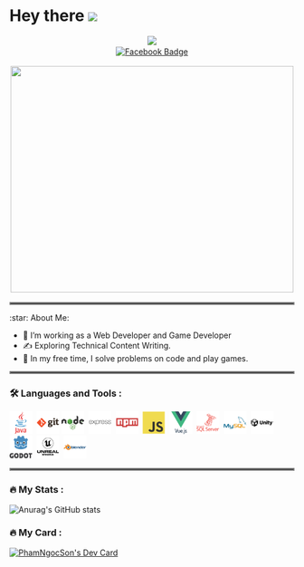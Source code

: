 
<!--<h1 align="center"> { Welcome to my Github 👋}</h1>-->


<h1>
  Hey there
  <img src="https://media.giphy.com/media/hvRJCLFzcasrR4ia7z/giphy.gif" width="30px"/>
</h1>

<div id="header" align="center">
  <img src="https://media.giphy.com/media/Ll22OhMLAlVDb8UQWe/giphy.gif" width="100"/>
</div>

<div id="badges" align="center">
  
  <a href="https://www.facebook.com/PhamNgocSonBB">
    <img src="https://img.shields.io/badge/Facebook-blue?style=for-the-badge&logo=facebook&logoColor=white" alt="Facebook Badge"/>
  </a>
  
</div>

<div id="badges-count" align="center">
    <img src="https://komarev.com/ghpvc/?username=your-github-username&style=flat-square&color=yellow" alt=""/>

</div>

<div align="center">
  <img src="https://media.giphy.com/media/wLNuW1tCKRiPmDV5Y4/giphy.gif" width="500" height="400"/>
</div>

<hr style="border:2px solid gray">

<div id="about-me">
  :star: About Me:
  
- :telescope: I’m working as a Web Developer and Game Developer
- :writing_hand: Exploring Technical Content Writing.
- :muscle: In my free time, I solve problems on code and play games.

</div>

<hr style="border:2px solid gray">

### :hammer_and_wrench: Languages and Tools :

<div id="languages-tool-icon">
  <img src="https://github.com/devicons/devicon/blob/master/icons/java/java-original-wordmark.svg" title="Java" alt="Java" width="40" height="40"/>&nbsp;
  <img src="https://github.com/devicons/devicon/blob/master/icons/git/git-original-wordmark.svg" title="Git" **alt="Git" width="40" height="40"/>
  <img src="https://github.com/devicons/devicon/blob/master/icons/nodejs/nodejs-original-wordmark.svg" title="NodeJS" alt="NodeJS" width="40" height="40"/>&nbsp;
  <img src="https://github.com/devicons/devicon/blob/master/icons/express/express-original-wordmark.svg" title="ExpressJS" alt="ExpressJS" width="40" height="40"/>&nbsp;
  <img src="https://github.com/devicons/devicon/blob/master/icons/npm/npm-original-wordmark.svg" title="NPM" alt="NPM" width="40" height="40"/>&nbsp;
  <img src="https://github.com/devicons/devicon/blob/master/icons/javascript/javascript-original.svg" title="JavaScript" alt="JavaScript" width="40" height="40"/>&nbsp;
  <img src="https://github.com/devicons/devicon/blob/master/icons/vuejs/vuejs-original-wordmark.svg" title="VueJS"  alt="VueJS" width="40" height="40"/>&nbsp;
  <img src="https://github.com/devicons/devicon/blob/master/icons/microsoftsqlserver/microsoftsqlserver-plain-wordmark.svg" title="MSSQL"  alt="MSSQL" width="40" height="40"/>&nbsp;
  <img src="https://github.com/devicons/devicon/blob/master/icons/mysql/mysql-original-wordmark.svg" title="MySQL"  alt="MySQL" width="40" height="40"/>&nbsp;
 <img src="https://github.com/devicons/devicon/blob/master/icons/unity/unity-original-wordmark.svg" title="Unity" alt="Unity" width="40" height="40"/>&nbsp;
  <img src="https://github.com/devicons/devicon/blob/master/icons/godot/godot-original-wordmark.svg" title="Godot" alt="Godot" width="40" height="40"/>&nbsp;
  <img src="https://github.com/devicons/devicon/blob/master/icons/unrealengine/unrealengine-original-wordmark.svg" title="Unreal" alt="Unreal" width="40" height="40"/>&nbsp;
  <img src="https://github.com/devicons/devicon/blob/master/icons/blender/blender-original-wordmark.svg" title="Blender" alt="Blender" width="40" height="40"/>&nbsp;
</div>
<hr style="border:2px solid gray">

### :fire: My Stats :

<div id="streak">

![Anurag's GitHub stats](https://github-readme-stats.vercel.app/api?username=PhamNgocSonTech&show_icons=true&theme=radical)

</div>

### :fire: My Card :
<div id="dev-card">

<a href="https://app.daily.dev/sonaquarius"><img src="https://api.daily.dev/devcards/v2/3fnxLysKapVNYnsvFExRC.png?r=3mn" width="356" alt="PhamNgocSon's Dev Card"/></a>


